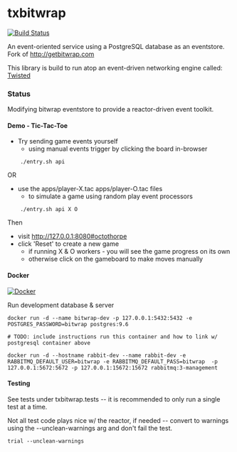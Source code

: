 # txbitwrap

[![Build Status](https://travis-ci.org/stackdump/txbitwrap.svg?branch=master)](https://travis-ci.org/stackdump/txbitwrap)

An event-oriented service using a PostgreSQL database as an eventstore.
Fork of http://getbitwrap.com

This library is build to run atop an event-driven networking engine called: [Twisted](https://twistedmatrix.com/trac/)

### Status

Modifying bitwrap eventstore to provide a reactor-driven event toolkit.

#### Demo - Tic-Tac-Toe

* Try sending game events yourself
  * using manual events trigger by clicking the board in-browser

````
    ./entry.sh api
````


OR 

* use the apps/player-X.tac apps/player-O.tac files
  * to simulate a game using random play event processors

````
    ./entry.sh api X O
````

Then 

* visit http://127.0.0.1:8080#octothorpe
* click 'Reset' to create a new game
  * if running X & O workers - you will see the game progress on its own
  * otherwise click on the gameboard to make moves manually


#### Docker

[![Docker](https://img.shields.io/docker/automated/stackdump/txbitwrap.svg)](https://hub.docker.com/r/stackdump/txbitwrap/~/dockerfile/)

Run development database & server

    docker run -d --name bitwrap-dev -p 127.0.0.1:5432:5432 -e POSTGRES_PASSWORD=bitwrap postgres:9.6

    # TODO: include instructions run this container and how to link w/ postgresql container above

    docker run -d --hostname rabbit-dev --name rabbit-dev -e RABBITMQ_DEFAULT_USER=bitwrap -e RABBITMQ_DEFAULT_PASS=bitwrap  -p 127.0.0.1:5672:5672 -p 127.0.0.1:15672:15672 rabbitmq:3-management

#### Testing

See tests under txbitwrap.tests -- it is recommended to only run a single test at a time.

Not all test code plays nice w/ the reactor,
if needed -- convert to warnings using the --unclean-warnings arg and don't fail the test.

```
trial --unclean-warnings
```

